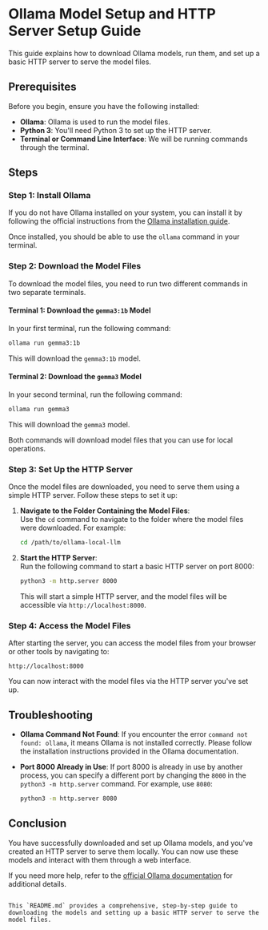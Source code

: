 # Ollama Model Setup and HTTP Server Setup Guide

This guide explains how to download Ollama models, run them, and set up a basic HTTP server to serve the model files.

## Prerequisites

Before you begin, ensure you have the following installed:

- **Ollama**: Ollama is used to run the model files.
- **Python 3**: You'll need Python 3 to set up the HTTP server.
- **Terminal or Command Line Interface**: We will be running commands through the terminal.

## Steps

### Step 1: Install Ollama

If you do not have Ollama installed on your system, you can install it by following the official instructions from the [Ollama installation guide](https://ollama.com/).

Once installed, you should be able to use the `ollama` command in your terminal.

### Step 2: Download the Model Files

To download the model files, you need to run two different commands in two separate terminals.

#### Terminal 1: Download the `gemma3:1b` Model
In your first terminal, run the following command:

```bash
ollama run gemma3:1b
```

This will download the `gemma3:1b` model.

#### Terminal 2: Download the `gemma3` Model
In your second terminal, run the following command:

```bash
ollama run gemma3
```

This will download the `gemma3` model.

Both commands will download model files that you can use for local operations.

### Step 3: Set Up the HTTP Server

Once the model files are downloaded, you need to serve them using a simple HTTP server. Follow these steps to set it up:

1. **Navigate to the Folder Containing the Model Files**:  
   Use the `cd` command to navigate to the folder where the model files were downloaded. For example:

   ```bash
   cd /path/to/ollama-local-llm
   ```

2. **Start the HTTP Server**:  
   Run the following command to start a basic HTTP server on port 8000:

   ```bash
   python3 -m http.server 8000
   ```

   This will start a simple HTTP server, and the model files will be accessible via `http://localhost:8000`.

### Step 4: Access the Model Files

After starting the server, you can access the model files from your browser or other tools by navigating to:

```
http://localhost:8000
```

You can now interact with the model files via the HTTP server you've set up.

## Troubleshooting

- **Ollama Command Not Found**: If you encounter the error `command not found: ollama`, it means Ollama is not installed correctly. Please follow the installation instructions provided in the Ollama documentation.
- **Port 8000 Already in Use**: If port 8000 is already in use by another process, you can specify a different port by changing the `8000` in the `python3 -m http.server` command. For example, use `8080`:

   ```bash
   python3 -m http.server 8080
   ```

## Conclusion

You have successfully downloaded and set up Ollama models, and you've created an HTTP server to serve them locally. You can now use these models and interact with them through a web interface.

If you need more help, refer to the [official Ollama documentation](https://ollama.com/docs) for additional details.
```

This `README.md` provides a comprehensive, step-by-step guide to downloading the models and setting up a basic HTTP server to serve the model files.
